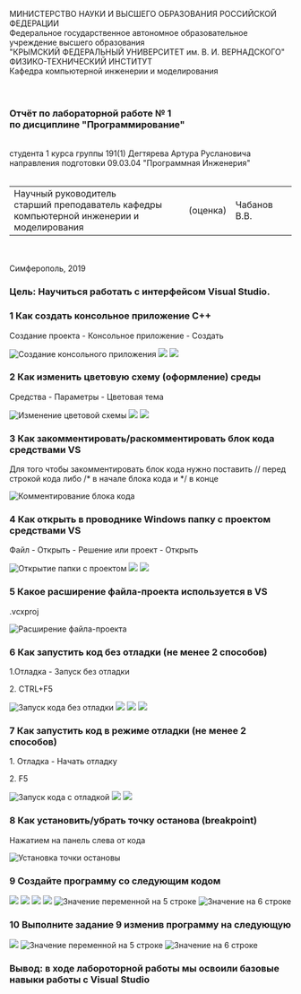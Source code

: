 
МИНИСТЕРСТВО НАУКИ  И ВЫСШЕГО ОБРАЗОВАНИЯ РОССИЙСКОЙ ФЕДЕРАЦИИ  
Федеральное государственное автономное образовательное учреждение высшего образования  
"КРЫМСКИЙ ФЕДЕРАЛЬНЫЙ УНИВЕРСИТЕТ им. В. И. ВЕРНАДСКОГО"  
ФИЗИКО-ТЕХНИЧЕСКИЙ ИНСТИТУТ  
Кафедра компьютерной инженерии и моделирования
<br/><br/>
​
### Отчёт по лабораторной работе № 1<br/> по дисциплине "Программирование"
<br/>
​
студента 1 курса группы 191(1)  
Дегтярева Артура Руслановича 
направления подготовки 09.03.04 "Программная Инженерия"  
<br/>
​
<table>
<tr><td>Научный руководитель<br/> старший преподаватель кафедры<br/> компьютерной инженерии и моделирования</td>
<td>(оценка)</td>
<td>Чабанов В.В.</td>
</tr>
</table>
<br/><br/>
​
Симферополь, 2019

### Цель: Научиться работать с интерфейсом Visual Studio.

### 1 Как создать консольное приложение C++
<p>Создание проекта - Консольное приложение - Создать</p>

![](https://github.com/handsomeandi/lab_pi_prog/blob/master/Лабороторная%20работа%20№1/Скриншоты/Screenshot_1.png "Создание консольного приложения")
![](https://github.com/handsomeandi/lab_pi_prog/blob/master/Лабороторная%20работа%20№1/Скриншоты/Screenshot_2.png)
![](https://github.com/handsomeandi/lab_pi_prog/blob/master/Лабороторная%20работа%20№1/Скриншоты/Screenshot_3.png)

### 2 Как изменить цветовую схему (оформление) среды
<p>Средства - Параметры - Цветовая тема</p>

![](https://github.com/handsomeandi/lab_pi_prog/blob/master/Лабороторная%20работа%20№1/Скриншоты/Screenshot_4.png "Изменение цветовой схемы")
![](https://github.com/handsomeandi/lab_pi_prog/blob/master/Лабороторная%20работа%20№1/Скриншоты/Screenshot_5.png)
![](https://github.com/handsomeandi/lab_pi_prog/blob/master/Лабороторная%20работа%20№1/Скриншоты/Screenshot_6.png)

### 3 Как закомментировать/раскомментировать блок кода средствами VS
<p>Для того чтобы закомментировать блок кода нужно поставить // перед строкой кода либо /* в начале блока кода и */ в конце</p>

![](https://github.com/handsomeandi/lab_pi_prog/blob/master/Лабороторная%20работа%20№1/Скриншоты/Screenshot_7.png "Комментирование блока кода")

### 4 Как открыть в проводнике Windows папку с проектом средствами VS
<p>Файл - Открыть - Решение или проект - Открыть</p>

![](https://github.com/handsomeandi/lab_pi_prog/blob/master/Лабороторная%20работа%20№1/Скриншоты/Screenshot_8.png "Открытие папки с проектом")
![](https://github.com/handsomeandi/lab_pi_prog/blob/master/Лабороторная%20работа%20№1/Скриншоты/Screenshot_9.png)
![](https://github.com/handsomeandi/lab_pi_prog/blob/master/Лабороторная%20работа%20№1/Скриншоты/Screenshot_10(2).png)

### 5 Какое расширение файла-проекта используется в VS
<p>.vcxproj</p>

![](https://github.com/handsomeandi/lab_pi_prog/blob/master/Лабороторная%20работа%20№1/Скриншоты/Screenshot_10.png "Расширение файла-проекта")

### 6 Как запустить код без отладки (не менее 2 способов)
<p>1.Отладка - Запуск без отладки</p>
<p>2. CTRL+F5</p>


![](https://github.com/handsomeandi/lab_pi_prog/blob/master/Лабороторная%20работа%20№1/Скриншоты/Screenshot_11.png "Запуск кода без отладки")
![](https://github.com/handsomeandi/lab_pi_prog/blob/master/Лабороторная%20работа%20№1/Скриншоты/Screenshot_12.png)
![](https://github.com/handsomeandi/lab_pi_prog/blob/master/Лабороторная%20работа%20№1/Скриншоты/Screenshot_13.png)
![](https://github.com/handsomeandi/lab_pi_prog/blob/master/Лабороторная%20работа%20№1/Скриншоты/Screenshot_14.png)

### 7 Как запустить код в режиме отладки (не менее 2 способов)
<p>1. Отладка - Начать отладку </p>
<p>2. F5</p>

![](https://github.com/handsomeandi/lab_pi_prog/blob/master/Лабороторная%20работа%20№1/Скриншоты/Screenshot_15.png "Запуск кода с отладкой") 
![](https://github.com/handsomeandi/lab_pi_prog/blob/master/Лабороторная%20работа%20№1/Скриншоты/Screenshot_16.png)
![](https://github.com/handsomeandi/lab_pi_prog/blob/master/Лабороторная%20работа%20№1/Скриншоты/Screenshot_17.png)

### 8 Как установить/убрать точку останова (breakpoint)
<p>Нажатием на панель слева от кода</p>

![](Скриншоты/Screenshot_18.png "Установка точки остановы")

### 9 Создайте программу со следующим кодом
![](https://github.com/handsomeandi/lab_pi_prog/blob/master/Лабороторная%20работа%20№1/Скриншоты/Screenshot_20.png)
![](https://github.com/handsomeandi/lab_pi_prog/blob/master/Лабороторная%20работа%20№1/Скриншоты/Screenshot_21.png)
![](https://github.com/handsomeandi/lab_pi_prog/blob/master/Лабороторная%20работа%20№1/Скриншоты/Screenshot_22.png)
![](https://github.com/handsomeandi/lab_pi_prog/blob/master/Лабороторная%20работа%20№1/Скриншоты/Screenshot_23.png)
![](https://github.com/handsomeandi/lab_pi_prog/blob/master/Лабороторная%20работа%20№1/Скриншоты/Screenshot_24.png "Значение переменной на 5 строке")
![](https://github.com/handsomeandi/lab_pi_prog/blob/master/Лабороторная%20работа%20№1/Скриншоты/Screenshot_25.png "Значение на 6 строке")

### 10 Выполните задание 9 изменив программу на следующую
![](https://github.com/handsomeandi/lab_pi_prog/blob/master/Лабороторная%20работа%20№1/Скриншоты/Screenshot_26.png)
![](https://github.com/handsomeandi/lab_pi_prog/blob/master/Лабороторная%20работа%20№1/Скриншоты/Screenshot_27.png "Значение переменной на 5 строке")
![](https://github.com/handsomeandi/lab_pi_prog/blob/master/Лабороторная%20работа%20№1/Скриншоты/Screenshot_28.png "Значение на 6 строке")

### Вывод: в ходе лабороторной работы мы освоили базовые навыки работы с Visual Studio